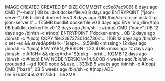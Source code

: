 IMAGE CREATED CREATED BY SIZE COMMENT
cc9e87ac9096 8 days ago CMD ["--help"] 0B buildkit.dockerfile.v0
<missing> 8 days ago ENTRYPOINT ["json-server"] 0B buildkit.dockerfile.v0
<missing> 8 days ago RUN /bin/sh -c npm install -g json-server # … 17.5MB buildkit.dockerfile.v0
<missing> 8 days ago ENV tmp_dir=/tmp 0B buildkit.dockerfile.v0
<missing> 12 days ago /bin/sh -c #(nop) CMD ["node"] 0B
<missing> 12 days ago /bin/sh -c #(nop) ENTRYPOINT ["docker-entry… 0B
<missing> 12 days ago /bin/sh -c #(nop) COPY file:238737301d473041… 116B
<missing> 12 days ago /bin/sh -c set -ex && savedAptMark="$(apt-…   9.58MB
<missing>           12 days ago         /bin/sh -c #(nop)  ENV YARN_VERSION=1.22.4      0B
<missing>           12 days ago         /bin/sh -c ARCH= && dpkgArch="$(dpkg --print… 102MB
<missing> 12 days ago /bin/sh -c #(nop) ENV NODE_VERSION=14.5.0 0B
<missing> 4 weeks ago /bin/sh -c groupadd --gid 1000 node && use… 333kB
<missing> 5 weeks ago /bin/sh -c #(nop) CMD ["bash"] 0B
<missing> 5 weeks ago /bin/sh -c #(nop) ADD file:57b431451a292755d… 55.3MB
